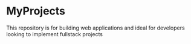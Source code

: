 # MyProjects
This repository is for building web applications and ideal for developers looking to implement fullstack projects
